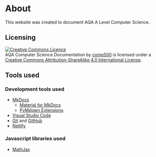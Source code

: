 # About
This website was created to document AQA A Level Computer Science.

## Licensing
<a rel="license" href="http://creativecommons.org/licenses/by-sa/4.0/"><img alt="Creative Commons Licence" style="border-width:0" src="https://i.creativecommons.org/l/by-sa/4.0/88x31.png" /></a><br /><span xmlns:dct="http://purl.org/dc/terms/" href="http://purl.org/dc/dcmitype/Text" property="dct:title" rel="dct:type">AQA Computer Science Documentation</span> by <a xmlns:cc="http://creativecommons.org/ns#" href="https://github.com/comp500/cs-docs-mkdocs/" property="cc:attributionName" rel="cc:attributionURL">comp500</a> is licensed under a <a rel="license" href="http://creativecommons.org/licenses/by-sa/4.0/">Creative Commons Attribution-ShareAlike 4.0 International License</a>.

## Tools used
### Development tools used
- [MkDocs](https://www.mkdocs.org/)
  - [Material for MkDocs](https://squidfunk.github.io/mkdocs-material/)
  - [PyMdown Extensions](https://github.com/facelessuser/pymdown-extensions/)
- [Visual Studio Code](https://code.visualstudio.com/)
- [Git](https://git-scm.com/) and [GitHub](https://github.com/)
- [Netlify](https://www.netlify.com/)

### Javascript libraries used
- [MathJax](https://www.mathjax.org/)